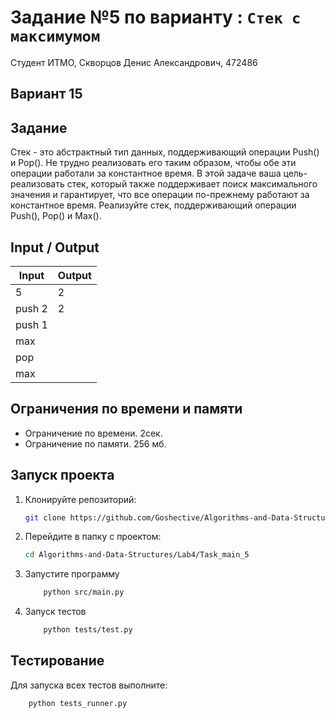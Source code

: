 # Задание №5 по варианту : `Стек с максимумом`
Студент ИТМО,  Скворцов Денис Александрович, 472486

## Вариант 15

## Задание 
 Стек - это абстрактный тип данных, поддерживающий операции Push() и
 Pop(). Не трудно реализовать его таким образом, чтобы обе эти операции работали
 за константное время. В этой задаче ваша цель- реализовать стек, который также
 поддерживает поиск максимального значения и гарантирует, что все операции
 по-прежнему работают за константное время.
 Реализуйте стек, поддерживающий операции Push(), Pop() и Max().

## Input / Output 

| Input    | Output |
|----------|----------|
|5         | 2        |
|push 2    | 2        |
|push 1    |          |
|max       |          |
|pop       |          |
|max       |          |

## Ограничения по времени и памяти

- Ограничение по времени. 2сек.
- Ограничение по памяти. 256 мб.


## Запуск проекта
1. Клонируйте репозиторий:
   ```bash
   git clone https://github.com/Goshective/Algorithms-and-Data-Structures
   ```
2. Перейдите в папку с проектом:
   ```bash
   cd Algorithms-and-Data-Structures/Lab4/Task_main_5
   ```

3. Запустите программу
    ```bash
        python src/main.py
    ```

4. Запуск тестов
    ```bash
        python tests/test.py
    ```

## Тестирование
Для запуска всех тестов выполните:
```bash
    python tests_runner.py
```